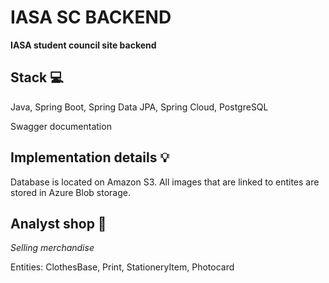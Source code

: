 # IASA SC BACKEND
**IASA student council site backend**

## Stack :computer:
Java, Spring Boot, Spring Data JPA, Spring Cloud, PostgreSQL

Swagger documentation

## Implementation details :bulb:
Database is located on Amazon S3. All images that are linked to entites are stored in Azure Blob storage. 

## Analyst shop :shirt:
*Selling merchandise*

Entities: ClothesBase, Print, StationeryItem, Photocard

